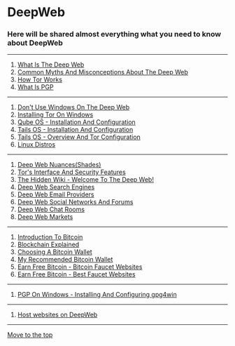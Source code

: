 # DeepWeb
### Here will be shared almost everything what you need to know about DeepWeb 

 <!--
Just a comment 
Firmware flashing tools 
 -->

<hr>

1. [What Is The Deep Web](data/0001.md)
2. [Common Myths And Misconceptions About The Deep Web](data/0010.md)
3. [How Tor Works](data/0011.md)
4. [What Is PGP](data/0100.md) 
<hr>

1. [Don't Use Windows On The Deep Web](data/0101.md)
2. [Installing Tor On Windows](data/0110.md)
3. [Qube OS - Installation And Configuration](data/0111.md)
4. [Tails OS - Installation And Configuration](data/1000.md)
5. [Tails OS - Overview And Tor Configuration](data/1001.md)
6. [Linux Distros](data/1010.md)
<hr>
 
 <!--
 11
 -->

1. [Deep Web Nuances(Shades)](data/1011.md)
2. [Tor's Interface And Security Features](data/1100.md)
3. [The Hidden Wiki - Welcome To The Deep Web!](data/1101.md)
4. [Deep Web Search Engines](data/1110.md)
5. [Deep Web Email Providers](data/1111.md)
6. [Deep Web Social Networks And Forums](data/00010000.md)
7. [Deep Web Chat Rooms](data/00010001.md)
8. [Deep Web Markets](data/00010010.md)

<hr>
 
 1. [Introduction To Bitcoin](data/00010011.md)  
 2. [Blockchain Explained](data/00010100.md) 
 3. [Choosing A Bitcoin Wallet](data/00010101.md)  
 4. [My Recommended Bitcoin Wallet](data/00010111.md)  
 5. [Earn Free Bitcoin - Bitcoin Faucet Websites](data/00011000.md)  
 6. [Earn Free Bitcoin - Best Faucet Websites](data/00011001.md)  

<hr>

1. [PGP On Windows - Installing And Configuring gpg4win](data/00011010.md)  
 
<hr>

1. [Host websites on DeepWeb](00011011.md)

<hr>

[Move to the top](https://github.com/wikicrafter/DeepWeb)


